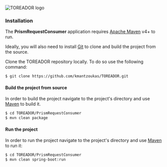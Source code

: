 ![TOREADOR logo](http://www.toreador-project.eu/wp-content/themes/acqualiofilizzata/images/logo-header.png)

### Installation

The __PrismRequestConsumer__ application requires [Apache Maven](https://maven.apache.org/) v4+ to run.

Ideally, you will also need to install [Git](https://git-scm.com/) to clone and build the project from the source.

Clone the TOREADOR repository locally. To do so use the following command:

```sh
$ git clone https://github.com/kmantzoukas/TOREADOR.git
```

#### Build the project from source
In order to build the project navigate to the project's directory and use [Maven](https://maven.apache.org/) to build it.
```sh
$ cd TOREADOR/PrismRequestConsumer
$ mvn clean package
```
#### Run the project
In order to run the project navigate to the project's directory and use [Maven](https://maven.apache.org/) to run it:
```sh
$ cd TOREADOR/PrismRequestConsumer
$ mvn clean spring-boot:run
```
